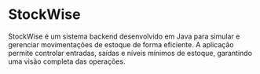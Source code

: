 # StockWise
StockWise é um sistema backend desenvolvido em Java para simular e gerenciar movimentações de estoque de forma eficiente. A aplicação permite controlar entradas, saídas e níveis mínimos de estoque, garantindo uma visão completa das operações.
